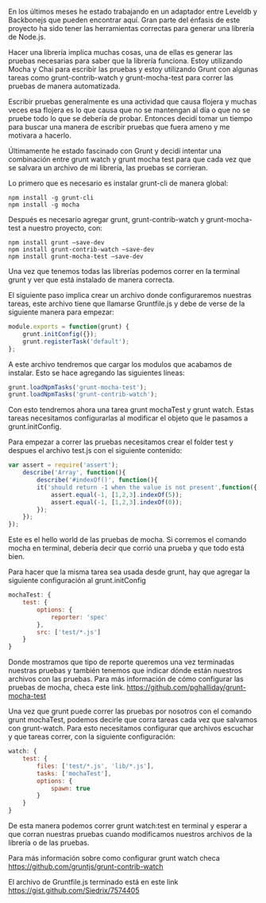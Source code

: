 En los últimos meses he estado trabajando en un adaptador entre Leveldb y Backbonejs que pueden encontrar aquí. Gran parte del énfasis de este proyecto ha sido tener las herramientas correctas para generar una librería de Node.js.

Hacer una librería implica muchas cosas, una de ellas es generar las pruebas necesarias para saber que la librería funciona. Estoy utilizando Mocha y Chai para escribir las pruebas y estoy utilizando Grunt con algunas tareas como grunt-contrib-watch y grunt-mocha-test para correr las pruebas de manera automatizada.

Escribir pruebas generalmente es una actividad que causa flojera y muchas veces esa flojera es lo que causa que no se mantengan al día o que no se pruebe todo lo que se debería de probar. Entonces decidí tomar un tiempo para buscar una manera de escribir pruebas que fuera ameno y me motivara a hacerlo.

Últimamente he estado fascinado con Grunt y decidí intentar una combinación entre grunt watch y grunt mocha test para que cada vez que se salvara un archivo de mi librería, las pruebas se corrieran.

Lo primero que es necesario es instalar grunt-cli de manera global:

```
npm install -g grunt-cli
npm install -g mocha
```

Después es necesario agregar grunt, grunt-contrib-watch y grunt-mocha-test a nuestro proyecto, con:

```
npm install grunt —save-dev
npm install grunt-contrib-watch —save-dev
npm install grunt-mocha-test —save-dev
```

Una vez que tenemos todas las librerías podemos correr en la terminal grunt y ver que está instalado de manera correcta.

El siguiente paso implica crear un archivo donde configuraremos nuestras tareas, este archivo tiene que llamarse Gruntfile.js y debe de verse de la siguiente manera para empezar:

```js
module.exports = function(grunt) {
    grunt.initConfig({});
    grunt.registerTask('default');
};
```

A este archivo tendremos que cargar los modulos que acabamos de instalar. Esto se hace agregando las siguientes líneas:

```js
grunt.loadNpmTasks('grunt-mocha-test');
grunt.loadNpmTasks('grunt-contrib-watch');
```

Con esto tendremos ahora una tarea grunt mochaTest y grunt watch. Estas tareas necesitamos configurarlas al modificar el objeto que le pasamos a grunt.initConfig.

Para empezar a correr las pruebas necesitamos crear el folder test y despues el archivo test.js con el siguiente contenido:

```js
var assert = require('assert');
	describe('Array', function(){
		describe('#indexOf()', function(){
		it('should return -1 when the value is not present',function({
			assert.equal(-1, [1,2,3].indexOf(5));
			assert.equal(-1, [1,2,3].indexOf(0));
		});
	});
});
```

Este es el hello world de las pruebas de mocha. Si corremos el comando mocha en terminal, debería decir que corrió una prueba y que todo está bien.

Para hacer que la misma tarea sea usada desde grunt, hay que agregar la siguiente configuración al grunt.initConfig

```js
mochaTest: {
	test: {
		options: {
			reporter: 'spec'
		},
		src: ['test/*.js']
	}
}
```

Donde mostramos que tipo de reporte queremos una vez terminadas nuestras pruebas y también tenemos que indicar dónde están nuestros archivos con las pruebas. Para más información de cómo configurar las pruebas de mocha, checa este link. https://github.com/pghalliday/grunt-mocha-test

Una vez que grunt puede correr las pruebas por nosotros con el comando grunt mochaTest, podemos decirle que corra tareas cada vez que salvamos con grunt-watch. Para esto necesitamos configurar que archivos escuchar y que tareas correr, con la siguiente configuración:

```js
watch: {
	test: {
		files: ['test/*.js', 'lib/*.js'],
		tasks: ['mochaTest'],
		options: {
			spawn: true
		}
	}
}
```

De esta manera podemos correr grunt watch:test en terminal y esperar a que corran nuestras pruebas cuando modificamos nuestros archivos de la librería o de las pruebas.

Para más información sobre como configurar grunt watch checa https://github.com/gruntjs/grunt-contrib-watch

El archivo de Gruntfile.js terminado está en este link https://gist.github.com/Siedrix/7574405